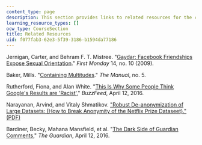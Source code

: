 ```yaml
---
content_type: page
description: This section provides links to related resources for the course.
learning_resource_types: []
ocw_type: CourseSection
title: Related Resources
uid: f077fab3-62e3-5f39-3186-b1594da77186
---
```


Jernigan, Carter, and Behram F. T. Mistree. "[Gaydar: Facebook Friendships Expose Sexual Orientation](http://firstmonday.org/article/view/2611/2302)." _First Monday_ 14, no. 10 (2009).

Baker, Mills. "[Containing Multitudes](https://themanual.org/read/issues/5/mills-baker/article)." _The Manual_, no. 5.

Rutherford, Fiona, and Alan White. "[This Is Why Some People Think Google's Results are 'Racist'](https://www.buzzfeed.com/fionarutherford/heres-why-some-people-think-googles-results-are-racist?utm_term=.bi3oWaJKn#.yxRNaMXD5)," _BuzzFeed_, April 12, 2016.

Narayanan, Arvind, and Vitaly Shmatikov. ["Robust De-anonymization of Large Datasets: (How to Break Anonymity of the Netflix Prize Dataseet)." (PDF)](http://arxiv.org/pdf/cs/0610105.pdf)

Bardiner, Becky, Mahana Mansfield, et al. "[The Dark Side of Guardian Comments](https://www.theguardian.com/technology/2016/apr/12/the-dark-side-of-guardian-comments)," _The Guardian_, April 12, 2016.